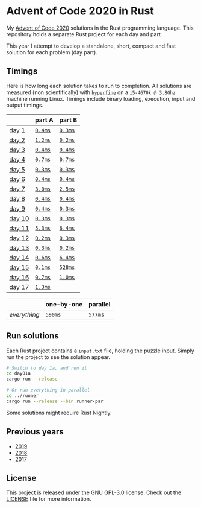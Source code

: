 # Advent of Code 2020 in Rust
My [Advent of Code 2020][aoc-2020] solutions in the Rust programming language.
This repository holds a separate Rust project for each day and part.

This year I attempt to develop a standalone, short, compact and fast solution
for each problem (day part).

## Timings
Here is how long each solution takes to run to completion.
All solutions are measured (non scientifically) with [`hyperfine`][hyperfine] on
a `i5-4670k @ 3.8Ghz` machine running Linux.
Timings include binary loading, execution, input and output timings.

|                                                | part A                          | part B                           |
|:-----------------------------------------------|:--------------------------------|:---------------------------------|
| [day 1](https://adventofcode.com/2020/day/1)   | [`0.4ms`](./day01a/src/main.rs) | [`0.3ms`](./day01b/src/main.rs)  |
| [day 2](https://adventofcode.com/2020/day/2)   | [`1.2ms`](./day02a/src/main.rs) | [`0.2ms`](./day02b/src/main.rs)  |
| [day 3](https://adventofcode.com/2020/day/3)   | [`0.4ms`](./day03a/src/main.rs) | [`0.4ms`](./day03b/src/main.rs)  |
| [day 4](https://adventofcode.com/2020/day/4)   | [`0.7ms`](./day04a/src/main.rs) | [`0.7ms`](./day04b/src/main.rs)  |
| [day 5](https://adventofcode.com/2020/day/5)   | [`0.3ms`](./day05a/src/main.rs) | [`0.3ms`](./day05b/src/main.rs)  |
| [day 6](https://adventofcode.com/2020/day/6)   | [`0.4ms`](./day06a/src/main.rs) | [`0.4ms`](./day06b/src/main.rs)  |
| [day 7](https://adventofcode.com/2020/day/7)   | [`3.0ms`](./day07a/src/main.rs) | [`2.5ms`](./day07b/src/main.rs)  |
| [day 8](https://adventofcode.com/2020/day/8)   | [`0.4ms`](./day08a/src/main.rs) | [`0.4ms`](./day08b/src/main.rs)  |
| [day 9](https://adventofcode.com/2020/day/9)   | [`0.4ms`](./day09a/src/main.rs) | [`0.3ms`](./day09b/src/main.rs)  |
| [day 10](https://adventofcode.com/2020/day/10) | [`0.3ms`](./day10a/src/main.rs) | [`0.3ms`](./day10b/src/main.rs)  |
| [day 11](https://adventofcode.com/2020/day/11) | [`5.3ms`](./day11a/src/main.rs) | [`6.4ms`](./day11b/src/main.rs)  |
| [day 12](https://adventofcode.com/2020/day/12) | [`0.2ms`](./day12a/src/main.rs) | [`0.3ms`](./day12b/src/main.rs)  |
| [day 13](https://adventofcode.com/2020/day/13) | [`0.3ms`](./day13a/src/main.rs) | [`0.2ms`](./day13b/src/main.rs)  |
| [day 14](https://adventofcode.com/2020/day/14) | [`0.6ms`](./day14a/src/main.rs) | [`6.4ms`](./day14b/src/main.rs)  |
| [day 15](https://adventofcode.com/2020/day/15) | [`0.1ms`](./day15a/src/main.rs) | [`528ms`](./day15b/src/main.rs)  |
| [day 16](https://adventofcode.com/2020/day/16) | [`0.7ms`](./day16a/src/main.rs) | [`1.0ms`](./day16b/src/main.rs)  |
| [day 17](https://adventofcode.com/2020/day/17) | [`1.3ms`](./day17a/src/main.rs) |                                  |

|              | one-by-one                             | parallel                                   |
|:-------------|:---------------------------------------|:-------------------------------------------|
| _everything_ | [`590ms`](./runner/src/bin/runner.rs)  | [`577ms`](./runner/src/bin/runner-par.rs)  |

## Run solutions
Each Rust project contains a `input.txt` file, holding the puzzle input. Simply
run the project to see the solution appear.

```bash
# Switch to day 1a, and run it
cd day01a
cargo run --release

# Or run everything in parallel
cd ../runner
cargo run --release --bin runner-par
```

Some solutions might require Rust Nightly.

## Previous years
- [2019](https://github.com/timvisee/advent-of-code-2019)
- [2018](https://github.com/timvisee/advent-of-code-2018)
- [2017](https://github.com/timvisee/advent-of-code-2017)

## License
This project is released under the GNU GPL-3.0 license.
Check out the [LICENSE](LICENSE) file for more information.

[aoc-2020]: https://adventofcode.com/2020
[hyperfine]: https://github.com/sharkdp/hyperfine
